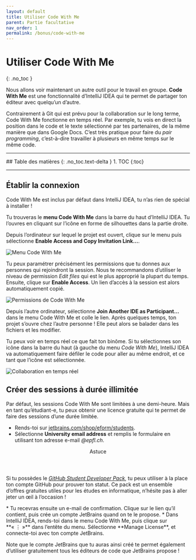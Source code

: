 ```yaml
---
layout: default
title: Utiliser Code With Me
parent: Partie facultative
nav_order: 1
permalink: /bonus/code-with-me
---
```


# Utiliser Code With Me
{: .no_toc }

Nous allons voir maintenant un autre outil pour le travail en groupe. **Code With Me** est une fonctionnalité d’IntelliJ IDEA qui te permet de partager ton éditeur avec quelqu’un d’autre.

Contrairement à Git qui est prévu pour la collaboration sur le long terme, Code With Me fonctionne en temps réel. Par exemple, tu vois en direct la position dans le code et le texte sélectionné par tes partenaires, de la même manière que dans Google Docs. C’est très pratique pour faire du *pair programming*, c’est-à-dire travailler à plusieurs en même temps sur le même code.

<hr>
## Table des matières
{: .no_toc.text-delta }
1. TOC
{:toc}
<hr>

## Établir la connexion
Code With Me est inclus par défaut dans IntelliJ IDEA, tu n’as rien de spécial à installer !

Tu trouveras le **menu Code With Me** dans la barre du haut d’IntelliJ IDEA. Tu l’ouvres en cliquant sur l’icône en forme de silhouettes dans la partie droite.

Depuis l’ordinateur sur lequel le projet est ouvert, clique sur le menu puis sélectionne **Enable Access and Copy Invitation Link…**.

![Menu Code With Me](../assets/cwm-start.png)

Tu peux paramétrer précisément les permissions que tu donnes aux personnes qui rejoindront la session. Nous te recommandons d’utiliser le niveau de permission *Edit files* qui est le plus approprié la plupart du temps. Ensuite, clique sur **Enable Access**. Un lien d’accès à la session est alors automatiquement copié.

![Permissions de Code With Me](../assets/cwm-permissions.png)

Depuis l’autre ordinateur, sélectionne **Join Another IDE as Participant…** dans le menu Code With Me et colle le lien. Après quelques temps, ton projet s’ouvre chez l’autre personne ! Elle peut alors se balader dans les fichiers et les modifier.

Tu peux voir en temps réel ce que fait ton binôme. Si tu sélectionnes son icône dans la barre du haut (à gauche du menu *Code With Me*), IntelliJ IDEA va automatiquement faire défiler le code pour aller au même endroit, et ce tant que l’icône est sélectionnée.

![Collaboration en temps réel](../assets/code-with-me.png)

## Créer des sessions à durée illimitée
Par défaut, les sessions Code With Me sont limitées à une demi-heure. Mais en tant qu’étudiant-e, tu peux obtenir une licence gratuite qui te permet de faire des sessions d’une durée limitée.

* Rends-toi sur <a href="https://www.jetbrains.com/shop/eform/students" target="_blank">jetbrains.com/shop/eform/students</a>.
* Sélectionne **University email address** et remplis le formulaire en utilisant ton adresse e-mail <em>@epfl.ch</em>.
<div class="tip indent">
  <header>Astuce</header>
  <p>Si tu possèdes le <a href="https://education.github.com/pack" target="_blank"><em>GitHub Student Developer Pack</em></a>, tu peux utiliser à la place ton compte GitHub pour prouver ton statut. Ce pack est un ensemble d’offres gratuites utiles pour les études en informatique, n’hésite pas à aller jeter un œil à l’occasion !</p>
</div>
* Tu recevras ensuite un e-mail de confirmation. Clique sur le lien qu’il contient, puis crée un compte JetBrains quand on te le propose.
* Dans IntelliJ IDEA, rends-toi dans le menu Code With Me, puis clique sur **« ⋮ »** dans l’entête du menu. Sélectionne **Manage License**, et connecte-toi avec ton compte JetBrains.

Note que le compte JetBrains que tu auras ainsi créé te permet également d’utiliser gratuitement tous les éditeurs de code que JetBrains propose !
